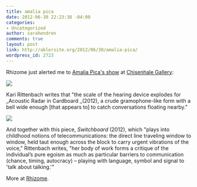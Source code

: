 ```yaml
---
title: amalia pica
date: 2012-06-30 22:23:38 -04:00
categories:
- Uncategorized
author: sarahendren
comments: true
layout: post
link: http://ablersite.org/2012/06/30/amalia-pica/
wordpress_id: 2723
---
```


Rhizome just alerted me to [Amalia Pica's show](http://rhizome.org/editorial/2012/jun/27/chisenhale-gallery/) at [Chisenhale Gallery](http://www.chisenhale.org.uk/):

[![](http://ablersite.files.wordpress.com/2012/06/apica_web.jpg)](http://ablersite.files.wordpress.com/2012/06/apica_web.jpg)

Kari Rittenbach writes that "the scale of the hearing device explodes for _Acoustic Radar in Cardboard _(2012), a crude gramophone-like form with a bell wide enough [that appears to] to catch conversations floating nearby."

[![](http://ablersite.files.wordpress.com/2012/06/apica_1_web.jpg)](http://ablersite.files.wordpress.com/2012/06/apica_1_web.jpg)

And together with this piece, _Switchboard_ (2012), which "plays into childhood notions of telecommunications: the direct line traveling window to window, held taut enough across the block to carry urgent vibrations of the voice," Rittenbach writes, "her body of work forms a critique of the individual’s pure egoism as much as particular barriers to communication (chance, timing, autocracy) – playing with language, symbol and signal to 'talk about talking.'"

More at [Rhizome](http://rhizome.org/editorial/2012/jun/27/chisenhale-gallery/).
